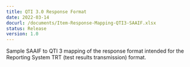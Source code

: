 ```yaml
---
title: QTI 3.0 Response Format
date: 2022-03-14
docurl: /documents/Item-Response-Mapping-QTI3-SAAIF.xlsx
status: Release
version: 1.0
---
```

Sample SAAIF to QTI 3 mapping of the response format intended for the Reporting System TRT (test results transmission) format.
